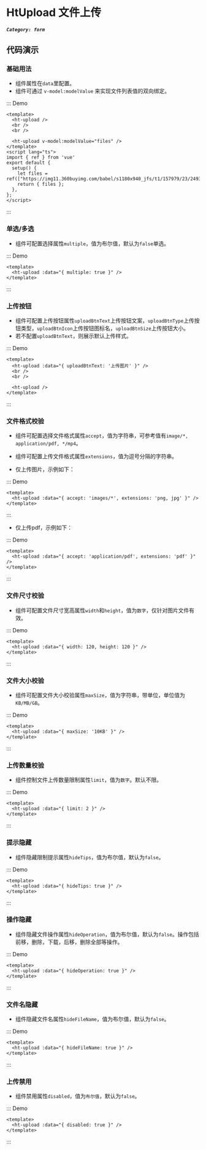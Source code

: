 # HtUpload 文件上传

##### `Category: form`


## 代码演示


### 基础用法

- 组件属性在`data`里配置。
- 组件可通过 `v-model:modelValue` 来实现文件列表值的双向绑定。

::: Demo
```vue demo
<template>
  <ht-upload />
  <br />
  <br />

  <ht-upload v-model:modelValue="files" />
</template>
<script lang="ts">
import { ref } from 'vue'
export default {
  setup() {
    let files = ref(["https://img11.360buyimg.com/babel/s1180x940_jfs/t1/157979/23/24933/170822/61d81108E1cd6a5c7/9baaa560e1d5a871.jpg.webp"])
    return { files };
  },
};
</script>
```
:::

### 单选/多选

- 组件可配置选择属性`multiple`，值为布尔值，默认为`false`单选。

::: Demo
```vue demo
<template>
  <ht-upload :data="{ multiple: true }" />
</template>
```
:::

### 上传按钮

- 组件可配置上传按钮属性`uploadBtnText`上传按钮文案，`uploadBtnType`上传按钮类型，`uploadBtnIcon`上传按钮图标名，`uploadBtnSize`上传按钮大小。
- 若不配置`uploadBtnText`，则展示默认上传样式。



::: Demo
```vue demo
<template>
  <ht-upload :data="{ uploadBtnText: '上传图片' }" />
  <br />
  <br />

  <ht-upload />
</template>
```
:::

### 文件格式校验

- 组件可配置选择文件格式属性`accept`，值为字符串，可参考值有`image/*, application/pdf, */mp4`。
- 组件可配置上传文件格式属性`extensions`，值为逗号分隔的字符串。


- 仅上传图片，示例如下：


::: Demo
```vue demo
<template>
  <ht-upload :data="{ accept: 'images/*', extensions: 'png, jpg' }" />
</template>
```
:::



- 仅上传pdf，示例如下：


::: Demo
```vue demo
<template>
  <ht-upload :data="{ accept: 'application/pdf', extensions: 'pdf' }" />
</template>
```
:::


### 文件尺寸校验

- 组件可配置文件尺寸宽高属性`width`和`height`，值为`数字`，仅针对图片文件有效。



::: Demo
```vue demo
<template>
  <ht-upload :data="{ width: 120, height: 120 }" />
</template>
```
:::



### 文件大小校验

- 组件可配置文件大小校验属性`maxSize`，值为字符串，带单位，单位值为`KB/MB/GB`。



::: Demo
```vue demo
<template>
  <ht-upload :data="{ maxSize: '10KB' }" />
</template>
```
:::

### 上传数量校验

- 组件控制文件上传数量限制属性`limit`，值为`数字`。默认不限。



::: Demo
```vue demo
<template>
  <ht-upload :data="{ limit: 2 }" />
</template>
```
:::


### 提示隐藏

- 组件隐藏限制提示属性`hideTips`，值为布尔值，默认为`false`。



::: Demo
```vue demo
<template>
  <ht-upload :data="{ hideTips: true }" />
</template>
```
:::



### 操作隐藏

- 组件隐藏文件操作属性`hideOperation`，值为布尔值，默认为`false`。操作包括前移，删除，下载，后移，删除全部等操作。



::: Demo
```vue demo
<template>
  <ht-upload :data="{ hideOperation: true }" />
</template>
```
:::

### 文件名隐藏

- 组件隐藏文件名属性`hideFileName`，值为布尔值，默认为`false`。

::: Demo
```vue demo
<template>
  <ht-upload :data="{ hideFileName: true }" />
</template>
```
:::


### 上传禁用

- 组件禁用属性`disabled`，值为`布尔值`，默认为`false`。


::: Demo
```vue demo
<template>
  <ht-upload :data="{ disabled: true }" />
</template>
```
:::